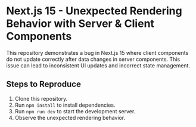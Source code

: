 # Next.js 15 - Unexpected Rendering Behavior with Server & Client Components

This repository demonstrates a bug in Next.js 15 where client components do not update correctly after data changes in server components. This issue can lead to inconsistent UI updates and incorrect state management.

## Steps to Reproduce

1. Clone this repository.
2. Run `npm install` to install dependencies.
3. Run `npm run dev` to start the development server.
4. Observe the unexpected rendering behavior.